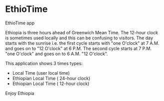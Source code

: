 EthioTime
=========

EthioTime app

Ethiopia is three hours ahead of Greenwich Mean Time. The 12-hour clock is sometimes used locally and this can be confusing to visitors. The day starts with the sunrise i.e. the first cycle starts with "one O'clock" at 7 A.M. and goes on to "12 O'clock" at 6 P.M. The second cycle starts at 7 P.M. "one O'clock" and goes on to 6 A.M. "12 O'clock". 

This application shows 3 times types: 

- Local Time (user local time) 
- Ethiopian Local Time ( 24-hour clock) 
- Ethiopian Local Time ( 12-hour clock) 

Enjoy Ethiopia 
